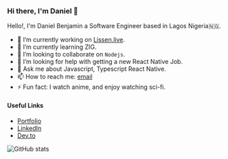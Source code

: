 ### Hi there, I'm Daniel 👋

Hello!, I'm Daniel Benjamin a Software Engineer based in Lagos Nigeria🇳🇬.

- 🔭 I’m currently working on [Lissen.live](https://www.lissen.live/).
- 🌱 I’m currently learning ZIG.
- 👯 I’m looking to collaborate on `Nodejs`.
- 🤔 I’m looking for help with getting a new React Native Job.
- 💬 Ask me about Javascript, Typescript React Native.
- 📫 How to reach me: [email](mailto:benjamindaniel706@gmail.com)
- ⚡ Fun fact: I watch anime, and enjoy watching sci-fi.

#### Useful Links
- [Portfolio](https://wiggly-afternoon-34b.notion.site/Benjamin-Daniel-s-Portfolio-596e003f552b44bb8311e8b5d9a6f3e5?pvs=4)
- [LinkedIn](https://www.linkedin.com/in/benjamin-daniel/)
- [Dev.to](https://dev.to/benjamindaniel)

![GitHub stats](https://github-readme-stats.vercel.app/api?username=papidb&show_icons=true)  
